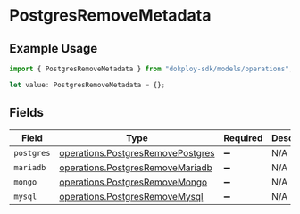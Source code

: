 # PostgresRemoveMetadata

## Example Usage

```typescript
import { PostgresRemoveMetadata } from "dokploy-sdk/models/operations";

let value: PostgresRemoveMetadata = {};
```

## Fields

| Field                                                                                  | Type                                                                                   | Required                                                                               | Description                                                                            |
| -------------------------------------------------------------------------------------- | -------------------------------------------------------------------------------------- | -------------------------------------------------------------------------------------- | -------------------------------------------------------------------------------------- |
| `postgres`                                                                             | [operations.PostgresRemovePostgres](../../models/operations/postgresremovepostgres.md) | :heavy_minus_sign:                                                                     | N/A                                                                                    |
| `mariadb`                                                                              | [operations.PostgresRemoveMariadb](../../models/operations/postgresremovemariadb.md)   | :heavy_minus_sign:                                                                     | N/A                                                                                    |
| `mongo`                                                                                | [operations.PostgresRemoveMongo](../../models/operations/postgresremovemongo.md)       | :heavy_minus_sign:                                                                     | N/A                                                                                    |
| `mysql`                                                                                | [operations.PostgresRemoveMysql](../../models/operations/postgresremovemysql.md)       | :heavy_minus_sign:                                                                     | N/A                                                                                    |